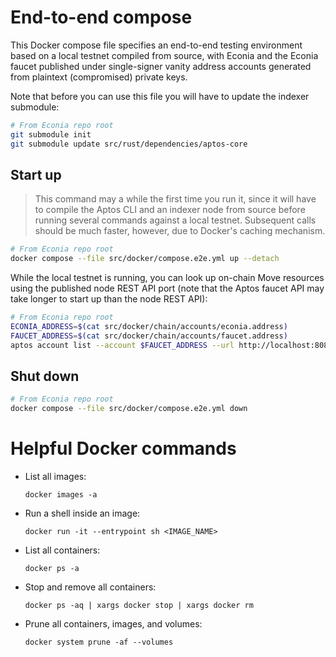# End-to-end compose

This Docker compose file specifies an end-to-end testing environment based on a local testnet compiled from source, with Econia and the Econia faucet published under single-signer vanity address accounts generated from plaintext (compromised) private keys.

Note that before you can use this file you will have to update the indexer submodule:

```sh
# From Econia repo root
git submodule init
git submodule update src/rust/dependencies/aptos-core
```

## Start up

> This command may a while the first time you run it, since it will have to compile the Aptos CLI and an indexer node from source before running several commands against a local testnet.
> Subsequent calls should be much faster, however, due to Docker's caching mechanism.

```sh
# From Econia repo root
docker compose --file src/docker/compose.e2e.yml up --detach
```

While the local testnet is running, you can look up on-chain Move resources using the published node REST API port (note that the Aptos faucet API may take longer to start up than the node REST API):

```sh
# From Econia repo root
ECONIA_ADDRESS=$(cat src/docker/chain/accounts/econia.address)
FAUCET_ADDRESS=$(cat src/docker/chain/accounts/faucet.address)
aptos account list --account $FAUCET_ADDRESS --url http://localhost:8080
```

## Shut down

```sh
# From Econia repo root
docker compose --file src/docker/compose.e2e.yml down
```

# Helpful Docker commands

- List all images:

  ```
  docker images -a
  ```

- Run a shell inside an image:

  ```
  docker run -it --entrypoint sh <IMAGE_NAME>
  ```

- List all containers:

  ```
  docker ps -a
  ```

- Stop and remove all containers:

  ```
  docker ps -aq | xargs docker stop | xargs docker rm
  ```

- Prune all containers, images, and volumes:

  ```
  docker system prune -af --volumes
  ```
